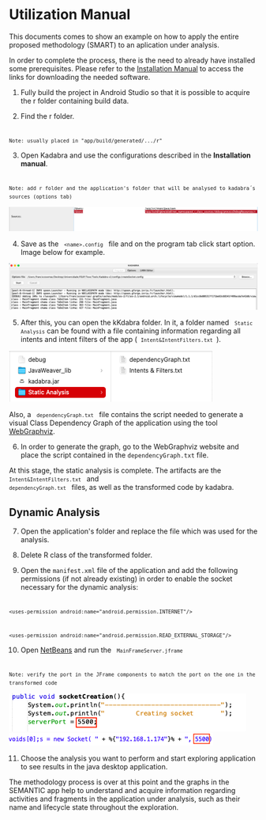 # Utilization Manual

This documents comes to show an example on how to apply the entire proposed methodology (SMART) to an aplication under analysis.

In order to complete the process, there is the need to already have installed some prerequisites. Please refer to the [Installation Manual](/Manuals/InstallationManual.md) to access the links for downloading the needed software.

1. Fully build the project in Android Studio so that it is possible to acquire the r folder containing build data.

2. Find the r folder.

<code> ` Note: usually placed in "app/build/generated/.../r" `</code>

3. Open Kadabra and use the configurations described in the **Installation manual**. 

<code> `Note: add r folder and the application's folder that will be analysed to kadabra´s sources (options tab)` </code>

 <img src="/Images/r.png" alt="r"/>

4. Save as the <code> `<name>.config` </code> file and on the program tab click start option. Image below for example.
 
 <img src="/Images/start.png" alt="example1"/>
 
5. After this, you can open the kKdabra folder. In it, a folder named <code> `Static Analysis`</code> can be found with a file containing information regarding all intents and intent filters of the app (<code> `Intent&IntentFilters.txt` </code>). 

 <img src="/Images/files.png" alt="example2"/>
 
Also, a <code> `dependencyGraph.txt` </code> file contains the script needed to generate a visual Class Dependency Graph of the application using the tool [WebGraphviz](http://www.webgraphviz.com).

6. In order to generate the graph, go to the WebGraphviz website and place the script contained in the `dependencyGraph.txt` file.

At this stage, the static analysis is complete. The artifacts are the <code> `Intent&IntentFilters.txt` </code> and <code> `dependencyGraph.txt` </code> files, as well as the transformed code by kadabra.

  ## Dynamic Analysis
 
7. Open the application's folder and replace the file which was used for the analysis.

 8. Delete R class of the transformed folder.

9. Open the `manifest.xml` file of the application and add the following permissions (if not already existing) in order to enable the socket necessary for the dynamic analysis:

<code> ```<uses-permission android:name="android.permission.INTERNET"/>``` </code>
 
<code> ```<uses-permission android:name="android.permission.READ_EXTERNAL_STORAGE"/>``` </code>
 
 10. Open [NetBeans](https://netbeans.apache.org/download/index.html) and run the <code> `MainFrameServer.jframe` </code>
 
 <code> `Note: verify the port in the JFrame components to match the port on the one in the transformed code`</code> 
 
  <img src="/Images/port.png" alt="port"/> <img src="/Images/port2.png" alt="port2"/>
 
 
 11. Choose the analysis you want to perform and start exploring application to see results in the java desktop application.

 
 
The methodology process is over at this point and the graphs in the SEMANTIC app help to understand and acquire information regarding activities and fragments in the application under analysis, such as their name and lifecycle state throughout the exploration.
 

